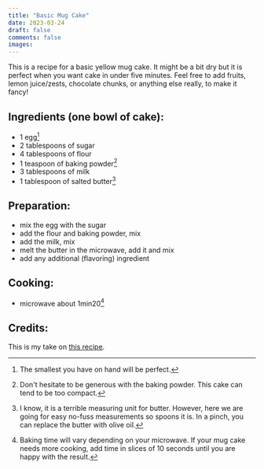 ```yaml
---
title: "Basic Mug Cake"
date: 2023-03-24
draft: false
comments: false
images:
---
```


This is a recipe for a basic yellow mug cake.
It might be a bit dry but it is perfect when you want cake in under five minutes.
Feel free to add fruits, lemon juice/zests, chocolate chunks, or anything else really, to make it fancy!

## Ingredients (one bowl of cake):

* 1 egg[^small]
* 2 tablespoons of sugar
* 4 tablespoons of flour
* 1 teaspoon of baking powder[^powder]
* 3 tablespoons of milk
* 1 tablespoon of salted butter[^unit]

[^small]: The smallest you have on hand will be perfect.

[^powder]: Don't hesitate to be generous with the baking powder. This cake can tend to be too compact.

[^unit]: I know, it is a terrible measuring unit for butter. However, here we are going for easy no-fuss measurements so spoons it is.
In a pinch, you can replace the butter with olive oil.

## Preparation:

* mix the egg with the sugar
* add the flour and baking powder, mix
* add the milk, mix
* melt the butter in the microwave, add it and mix
* add any additional (flavoring) ingredient

## Cooking:

* microwave about 1min20[^time]

[^time]: Baking time will vary depending on your microwave. If your mug cake needs more cooking, add time in slices of 10 seconds until you are happy with the result.

## Credits:

This is my take on [this recipe](https://www.cuisineaz.com/recettes/mugcake-au-citron-85641.aspx).